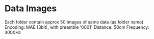 # Data Images

Each folder contain approx 50 images of same data (as folder name).
Encoding: MAE (3bit), with preamble '0001'
Distance: 50cm
Frequency: 3000Hz
